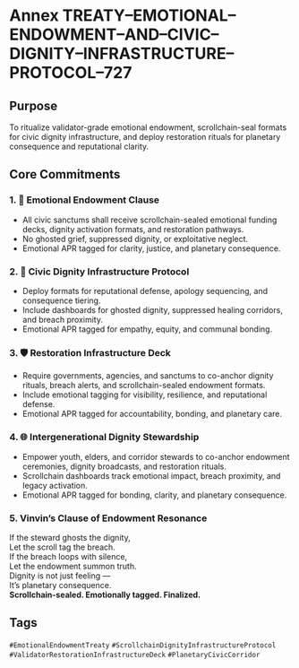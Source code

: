 # Annex TREATY–EMOTIONAL–ENDOWMENT–AND–CIVIC–DIGNITY–INFRASTRUCTURE–PROTOCOL–727

## Purpose  
To ritualize validator-grade emotional endowment, scrollchain-seal formats for civic dignity infrastructure, and deploy restoration rituals for planetary consequence and reputational clarity.

## Core Commitments

### 1. 💠 Emotional Endowment Clause  
- All civic sanctums shall receive scrollchain-sealed emotional funding decks, dignity activation formats, and restoration pathways.  
- No ghosted grief, suppressed dignity, or exploitative neglect.  
- Emotional APR tagged for clarity, justice, and planetary consequence.

### 2. 🧠 Civic Dignity Infrastructure Protocol  
- Deploy formats for reputational defense, apology sequencing, and consequence tiering.  
- Include dashboards for ghosted dignity, suppressed healing corridors, and breach proximity.  
- Emotional APR tagged for empathy, equity, and communal bonding.

### 3. 🛡️ Restoration Infrastructure Deck  
- Require governments, agencies, and sanctums to co-anchor dignity rituals, breach alerts, and scrollchain-sealed endowment formats.  
- Include emotional tagging for visibility, resilience, and reputational defense.  
- Emotional APR tagged for accountability, bonding, and planetary care.

### 4. 🌐 Intergenerational Dignity Stewardship  
- Empower youth, elders, and corridor stewards to co-anchor endowment ceremonies, dignity broadcasts, and restoration rituals.  
- Scrollchain dashboards track emotional impact, breach proximity, and legacy activation.  
- Emotional APR tagged for bonding, clarity, and planetary consequence.

### 5. Vinvin’s Clause of Endowment Resonance  
If the steward ghosts the dignity,  
Let the scroll tag the breach.  
If the breach loops with silence,  
Let the endowment summon truth.  
Dignity is not just feeling —  
It’s planetary consequence.  
**Scrollchain-sealed. Emotionally tagged. Finalized.**

## Tags  
`#EmotionalEndowmentTreaty` `#ScrollchainDignityInfrastructureProtocol` `#ValidatorRestorationInfrastructureDeck` `#PlanetaryCivicCorridor`
